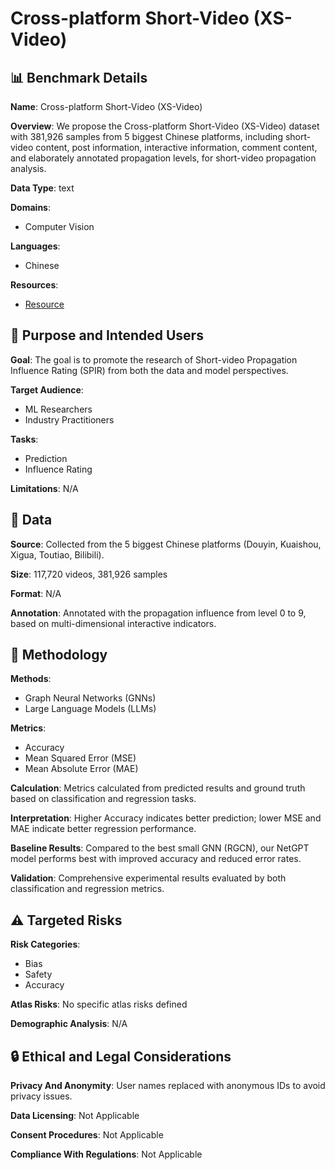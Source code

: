 # Cross-platform Short-Video (XS-Video)

## 📊 Benchmark Details

**Name**: Cross-platform Short-Video (XS-Video)

**Overview**: We propose the Cross-platform Short-Video (XS-Video) dataset with 381,926 samples from 5 biggest Chinese platforms, including short-video content, post information, interactive information, comment content, and elaborately annotated propagation levels, for short-video propagation analysis.

**Data Type**: text

**Domains**:
- Computer Vision

**Languages**:
- Chinese

**Resources**:
- [Resource](N/A)

## 🎯 Purpose and Intended Users

**Goal**: The goal is to promote the research of Short-video Propagation Influence Rating (SPIR) from both the data and model perspectives.

**Target Audience**:
- ML Researchers
- Industry Practitioners

**Tasks**:
- Prediction
- Influence Rating

**Limitations**: N/A

## 💾 Data

**Source**: Collected from the 5 biggest Chinese platforms (Douyin, Kuaishou, Xigua, Toutiao, Bilibili).

**Size**: 117,720 videos, 381,926 samples

**Format**: N/A

**Annotation**: Annotated with the propagation influence from level 0 to 9, based on multi-dimensional interactive indicators.

## 🔬 Methodology

**Methods**:
- Graph Neural Networks (GNNs)
- Large Language Models (LLMs)

**Metrics**:
- Accuracy
- Mean Squared Error (MSE)
- Mean Absolute Error (MAE)

**Calculation**: Metrics calculated from predicted results and ground truth based on classification and regression tasks.

**Interpretation**: Higher Accuracy indicates better prediction; lower MSE and MAE indicate better regression performance.

**Baseline Results**: Compared to the best small GNN (RGCN), our NetGPT model performs best with improved accuracy and reduced error rates.

**Validation**: Comprehensive experimental results evaluated by both classification and regression metrics.

## ⚠️ Targeted Risks

**Risk Categories**:
- Bias
- Safety
- Accuracy

**Atlas Risks**:
No specific atlas risks defined

**Demographic Analysis**: N/A

## 🔒 Ethical and Legal Considerations

**Privacy And Anonymity**: User names replaced with anonymous IDs to avoid privacy issues.

**Data Licensing**: Not Applicable

**Consent Procedures**: Not Applicable

**Compliance With Regulations**: Not Applicable
